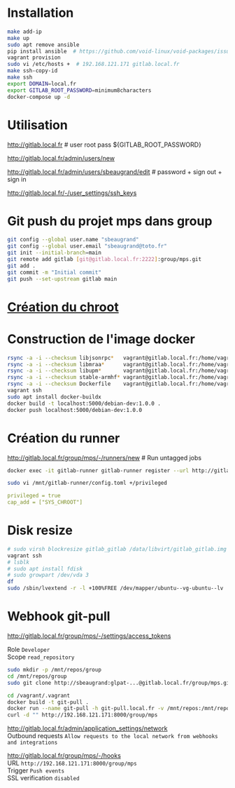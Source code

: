 # Installation
```sh
make add-ip
make up
sudo apt remove ansible
pip install ansible  # https://github.com/void-linux/void-packages/issues/47483
vagrant provision
sudo vi /etc/hosts +  # 192.168.121.171 gitlab.local.fr
make ssh-copy-id
make ssh
export DOMAIN=local.fr
export GITLAB_ROOT_PASSWORD=minimum8characters
docker-compose up -d
```

# Utilisation
http://gitlab.local.fr  # user root pass ${GITLAB_ROOT_PASSWORD}

http://gitlab.local.fr/admin/users/new

http://gitlab.local.fr/admin/users/sbeaugrand/edit  # password + sign out + sign in

http://gitlab.local.fr/-/user_settings/ssh_keys

# Git push du projet mps dans group
```sh
git config --global user.name "sbeaugrand"
git config --global user.email "sbeaugrand@toto.fr"
git init --initial-branch=main
git remote add gitlab [git@gitlab.local.fr:2222]:group/mps.git
git add .
git commit -m "Initial commit"
git push --set-upstream gitlab main
```

# [Création du chroot](../../mps/README.md#create-chroot)

# Construction de l'image docker
```sh
rsync -a -i --checksum libjsonrpc*   vagrant@gitlab.local.fr:/home/vagrant/
rsync -a -i --checksum libmraa*      vagrant@gitlab.local.fr:/home/vagrant/
rsync -a -i --checksum libupm*       vagrant@gitlab.local.fr:/home/vagrant/
rsync -a -i --checksum stable-armhf* vagrant@gitlab.local.fr:/home/vagrant/
rsync -a -i --checksum Dockerfile    vagrant@gitlab.local.fr:/home/vagrant/
vagrant ssh
sudo apt install docker-buildx
docker build -t localhost:5000/debian-dev:1.0.0 .
docker push localhost:5000/debian-dev:1.0.0
```

# Création du runner
http://gitlab.local.fr/group/mps/-/runners/new  # Run untagged jobs
```sh
docker exec -it gitlab-runner gitlab-runner register --url http://gitlab.local.fr --executor docker --docker-image "localhost:5000/debian-dev:1.0.0" --token ...
```
```sh
sudo vi /mnt/gitlab-runner/config.toml +/privileged
```
```yml
privileged = true
cap_add = ["SYS_CHROOT"]
```

# Disk resize
```sh
# sudo virsh blockresize gitlab_gitlab /data/libvirt/gitlab_gitlab.img 64G
vagrant ssh
# lsblk
# sudo apt install fdisk
# sudo growpart /dev/vda 3
df
sudo /sbin/lvextend -r -l +100%FREE /dev/mapper/ubuntu--vg-ubuntu--lv
```

# Webhook git-pull
http://gitlab.local.fr/group/mps/-/settings/access_tokens

Role `Developer`<br/>
Scope `read_repository`

```sh
sudo mkdir -p /mnt/repos/group
cd /mnt/repos/group
sudo git clone http://sbeaugrand:glpat-...@gitlab.local.fr/group/mps.git
```
```sh
cd /vagrant/.vagrant
docker build -t git-pull .
docker run --name git-pull -h git-pull.local.fr -v /mnt/repos:/mnt/repos -p 0.0.0.0:8000:8000 --restart unless-stopped -d git-pull
curl -d "" http://192.168.121.171:8000/group/mps
```
http://gitlab.local.fr/admin/application_settings/network<br/>
Outbound requests `Allow requests to the local network from webhooks and integrations`

http://gitlab.local.fr/group/mps/-/hooks<br/>
URL `http://192.168.121.171:8000/group/mps`<br/>
Trigger `Push events`<br/>
SSL verification `disabled`
